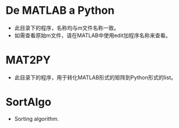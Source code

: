 # De MATLAB a Python
- 此目录下的程序，名称均与m文件名称一致。
- 如需查看原始m文件，请在MATLAB中使用edit加程序名称来查看。
# MAT2PY
- 此目录下的程序，用于转化MATLAB形式的矩阵到Python形式的list。
# SortAlgo
- Sorting algorithm.